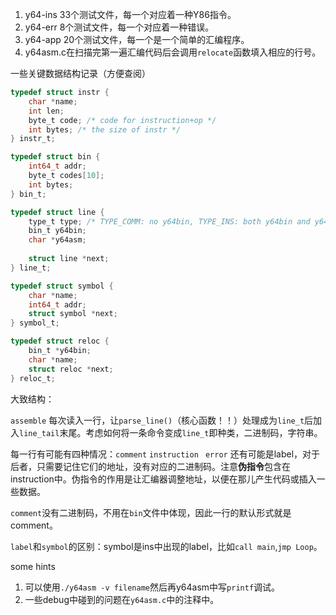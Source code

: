1. y64-ins 33个测试文件，每一个对应着一种Y86指令。
2. y64-err 8个测试文件，每一个对应着一种错误。
3. y64-app 20个测试文件，每一个是一个简单的汇编程序。
4. y64asm.c在扫描完第一遍汇编代码后会调用`relocate`函数填入相应的行号。



一些关键数据结构记录（方便查阅）

```c
typedef struct instr {
    char *name;
    int len;
    byte_t code; /* code for instruction+op */
    int bytes; /* the size of instr */
} instr_t;

typedef struct bin {
    int64_t addr;
    byte_t codes[10];
    int bytes;
} bin_t;

typedef struct line {
    type_t type; /* TYPE_COMM: no y64bin, TYPE_INS: both y64bin and y64asm */
    bin_t y64bin;
    char *y64asm;
    
    struct line *next;
} line_t;

typedef struct symbol {
    char *name;
    int64_t addr;
    struct symbol *next;
} symbol_t;

typedef struct reloc {
    bin_t *y64bin;
    char *name;
    struct reloc *next;
} reloc_t;
```



大致结构：

`assemble` 每次读入一行，让`parse_line()`（核心函数！！）处理成为`line_t`后加入`line_tail`末尾。考虑如何将一条命令变成`line_t`即种类，二进制码，字符串。

每一行有可能有四种情况：`comment` `instruction` ` error` 还有可能是label，对于后者，只需要记住它们的地址，没有对应的二进制码。注意**伪指令**包含在instruction中。伪指令的作用是让汇编器调整地址，以便在那儿产生代码或插入一些数据。

`comment`没有二进制码，不用在`bin`文件中体现，因此一行的默认形式就是comment。

`label`和`symbol`的区别：symbol是ins中出现的label，比如`call main`,`jmp Loop`。

some hints
1. 可以使用`./y64asm -v filename`然后再y64asm中写`printf`调试。
2. 一些debug中碰到的问题在`y64asm.c`中的注释中。